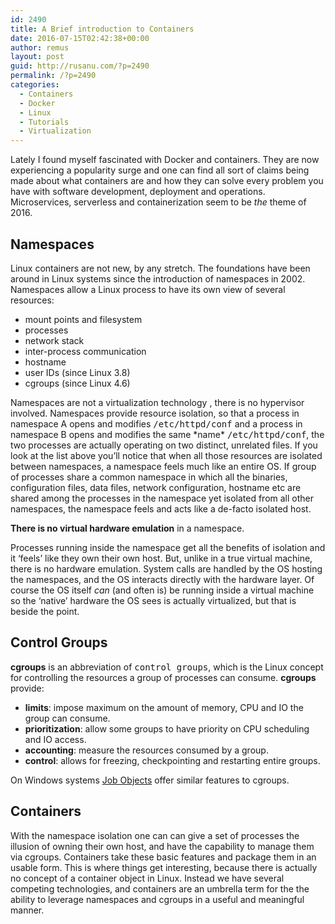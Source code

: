 ```yaml
---
id: 2490
title: A Brief introduction to Containers
date: 2016-07-15T02:42:38+00:00
author: remus
layout: post
guid: http://rusanu.com/?p=2490
permalink: /?p=2490
categories:
  - Containers
  - Docker
  - Linux
  - Tutorials
  - Virtualization
---
```

Lately I found myself fascinated with Docker and containers. They are now experiencing a popularity surge and one can find all sort of claims being made about what containers are and how they can solve every problem you have with software development, deployment and operations. Microservices, serverless and containerization seem to be _the_ theme of 2016.  


## Namespaces

Linux containers are not new, by any stretch. The foundations have been around in Linux systems since the introduction of namespaces in 2002. Namespaces allow a Linux process to have its own view of several resources: 

  * mount points and filesystem
  * processes
  * network stack
  * inter-process communication
  * hostname
  * user IDs (since Linux 3.8)
  * cgroups (since Linux 4.6)

Namespaces are not a virtualization technology , there is no hypervisor involved. Namespaces provide resource isolation, so that a process in namespace A opens and modifies <tt>/etc/httpd/conf</tt> and a process in namespace B opens and modifies the same \*name\* <tt>/etc/httpd/conf</tt>, the two processes are actually operating on two distinct, unrelated files. If you look at the list above you&#8217;ll notice that when all those resources are isolated between namespaces, a namespace feels much like an entire OS. If group of processes share a common namespace in which all the binaries, configuration files, data files, network configuration, hostname etc are shared among the processes in the namespace yet isolated from all other namespaces, the namespace feels and acts like a de-facto isolated host.

<p class="callout float-right">
  <b>There is no virtual hardware emulation</b> in a namespace.
</p>

Processes running inside the namespace get all the benefits of isolation and it &#8216;feels&#8217; like they own their own host. But, unlike in a true virtual machine, there is no hardware emulation. System calls are handled by the OS hosting the namespaces, and the OS interacts directly with the hardware layer. Of course the OS itself _can_ (and often is) be running inside a virtual machine so the &#8216;native&#8217; hardware the OS sees is actually virtualized, but that is beside the point.

## Control Groups

**cgroups** is an abbreviation of <tt>control groups</tt>, which is the Linux concept for controlling the resources a group of processes can consume. **cgroups** provide:

  * **limits**: impose maximum on the amount of memory, CPU and IO the group can consume.
  * **prioritization**: allow some groups to have priority on CPU scheduling and IO access.
  * **accounting**: measure the resources consumed by a group.
  * **control**: allows for freezing, checkpointing and restarting entire groups.

On Windows systems [Job Objects](https://msdn.microsoft.com/en-us/library/windows/desktop/ms684161(v=vs.85).aspx) offer similar features to cgroups.

## Containers

With the namespace isolation one can can give a set of processes the illusion of owning their own host, and have the capability to manage them via cgroups. Containers take these basic features and package them in an usable form. This is where things get interesting, because there is actually no concept of a container object in Linux. Instead we have several competing technologies, and containers are an umbrella term for the the ability to leverage namespaces and cgroups in a useful and meaningful manner.